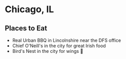 # Chicago, IL
## Places to Eat
- Real Urban BBQ in Lincolnshire near the DFS office
- Chief O'Neill's in the city for great Irish food
- Bird's Nest in the city for wings :chicken:
